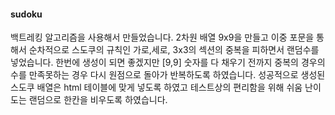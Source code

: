#### sudoku
백트레킹 알고리즘을 사용해서 만들었습니다. 2차원 배열 9x9을 만들고 이중 포문을 통해서 순차적으로 스도쿠의 규칙인 가로,세로, 3x3의 섹션의 중복을 피하면서 랜덤수를 넣었습니다. 한번에 생성이 되면 좋겠지만 [9,9] 숫자를 다 채우기 전까지 중복의 경우의 수를 만족못하는 경우 다시 원점으로 돌아가 반복하도록 하였습니다. 성공적으로 생성된 스도쿠 배열은 html 테이블에 맞게 넣도록 하였고 테스트상의 편리함을 위해 쉬움 난이도는 랜덤으로 한칸을 비우도록 하였습니다.
